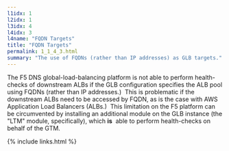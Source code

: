```yaml
---
l1idx: 1
l2idx: 1
l3idx: 4
l4idx: 3
l4name: "FQDN Targets"
title: "FQDN Targets"
permalink: 1_1_4_3.html
summary: "The use of FQDNs (rather than IP addresses) as GLB targets."
---
```


The F5 DNS global-load-balancing platform is not able to perform health-checks of downstream ALBs if the GLB configuration specifies the ALB pool using FQDNs (rather than IP addresses.)  This is problematic if the downstream ALBs need to be accessed by FQDN, as is the case with AWS Application Load Balancers (ALBs.)  This limitation on the F5 platform can be circumvented by installing an additional module on the GLB instance (the "LTM" module, specifically), which **is**  able to perform health-checks on behalf of the GTM.

{% include links.html %}